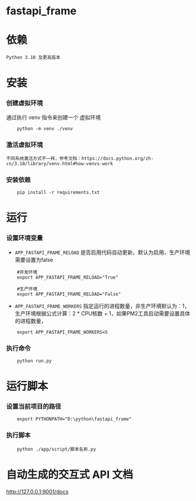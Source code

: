 # fastapi_frame

# 依赖
    Python 3.10 及更高版本

# 安装

### 创建虚拟环境
通过执行 venv 指令来创建一个 虚拟环境
```shell
    python -m venv ./venv
```

### 激活虚拟环境
    不同系统激活方式不一样，参考文档：https://docs.python.org/zh-cn/3.10/library/venv.html#how-venvs-work

### 安装依赖
```shell
    pip install -r requirements.txt
```

# 运行

### 设置环境变量

- `APP_FASTAPI_FRAME_RELOAD` 是否启用代码自动更新，默认为启用，生产环境需要设置为false
```shell
    #开发环境
    export APP_FASTAPI_FRAME_RELOAD="True"
    
    #生产环境
    export APP_FASTAPI_FRAME_RELOAD="False"
```

- `APP_FASTAPI_FRAME_WORKERS` 指定运行的进程数量，非生产环境默认为：1，生产环境根据公式计算：2 * CPU核数 + 1，如果PM2工具启动需要设置具体的进程数量，
```shell
    export APP_FASTAPI_FRAME_WORKERS=5
```

### 执行命令
```shell
    python run.py
```
    

# 运行脚本

### 设置当前项目的路径
```shell
    export PYTHONPATH="D:\python\fastapi_frame"
```
     
### 执行脚本
```shell
    python ./app/script/脚本名称.py
```


# 自动生成的交互式 API 文档
http://127.0.0.1:9001/docs

